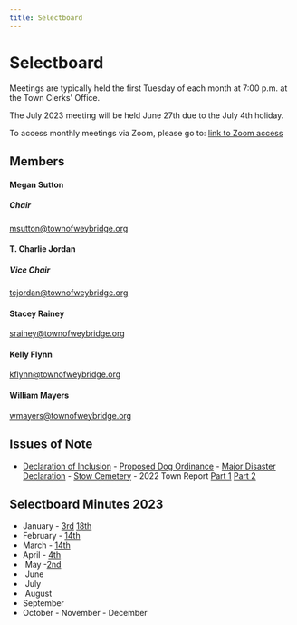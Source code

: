 ```yaml
---
title: Selectboard
---
```

# Selectboard

Meetings are typically held the first Tuesday of each month at 7:00 p.m. at the Town Clerks' Office. 

The July 2023 meeting will be held June 27th due to the July 4th holiday. 

To access monthly meetings via Zoom, please go to: [link to Zoom access](https://us02web.zoom.us/j/81614078808)

## Members

#### Megan Sutton

##### Chair

msutton@townofweybridge.org                                

#### T. Charlie Jordan

##### Vice Chair

tcjordan@townofweybridge.org                        

#### Stacey Rainey

srainey@townofweybridge.org                                 

#### Kelly Flynn

kflynn@townofweybridge.org                                   

#### William Mayers

wmayers@townofweybridge.org                              


## Issues of Note

- [﻿Declaration of Inclusion](/img/Declaration+of+Inclusion.pdf)
-﻿ [﻿Proposed Dog Ordinance](/img/DOG+CONTROL+ORDINANCE.pdf)
-﻿ [Major Disaster Declaration](/img/http://www.townofweybridge.org/s/Fema-Notice.pdf)
-﻿ [Stow Cemetery](/img/Stow+Cemetery.pdf)
-﻿ 2022 Town Report [Part 1](/img/town-reports/2022-1of2pdf) [Part 2](/img/town-reports/2022-2of2pdf)


## Selectboard Minutes 2023

* January - [3rd](/img/meeting-minutes/2023/Board+Meeting+January+3.docx) [18th](/img/meeting-minutes/2023/Selectboard+Meeting+January+18.docx) 
* February - [14th](/img/meeting-minutes/2023/Minutes+March+14.docx)
* March - [14th](/img/meeting-minutes/2023/Minutes+March+14.docx)
* April - [4th](/img/meeting-minutes/2023/Minutes+April+4.docx)
* ﻿ May -[2nd](/img/meeting-minutes/2023/Board+Meeting+May+2.docx)
* ﻿ June
* ﻿ July
* ﻿ August
* September 
* ﻿October
  -﻿ November
  -﻿ December